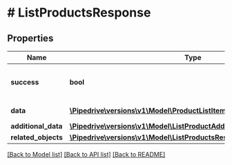 # # ListProductsResponse

## Properties

Name | Type | Description | Notes
------------ | ------------- | ------------- | -------------
**success** | **bool** | If the response is successful or not | [optional]
**data** | [**\Pipedrive\versions\v1\Model\ProductListItem[]**](ProductListItem.md) | The array of products |
**additional_data** | [**\Pipedrive\versions\v1\Model\ListProductAdditionalData**](ListProductAdditionalData.md) |  |
**related_objects** | [**\Pipedrive\versions\v1\Model\ListProductsResponseAllOfRelatedObjects**](ListProductsResponseAllOfRelatedObjects.md) |  |

[[Back to Model list]](../README.md#documentation-for-models) [[Back to API list]](../README.md#documentation-for-api-endpoints) [[Back to README]](../README.md)
